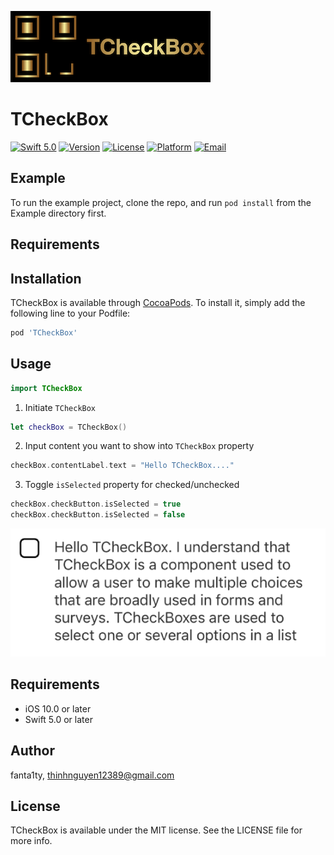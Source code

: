 ![LOGO](https://github.com/fanta1ty/TCheckBox/blob/master/ScreenShot/Logo.png)

# TCheckBox

[![Swift 5.0](https://img.shields.io/badge/Swift-5.0-brightgreen)](https://developer.apple.com/swift/)
[![Version](https://img.shields.io/cocoapods/v/TCheckBox.svg?style=flat)](https://cocoapods.org/pods/TCheckBox)
[![License](https://img.shields.io/cocoapods/l/TCheckBox.svg?style=flat)](https://cocoapods.org/pods/TCheckBox)
[![Platform](https://img.shields.io/cocoapods/p/TCheckBox.svg?style=flat)](https://cocoapods.org/pods/TCheckBox)
[![Email](https://img.shields.io/badge/contact-@thinhnguyen12389@gmail.com-blue)](thinhnguyen12389@gmail.com)

## Example

To run the example project, clone the repo, and run `pod install` from the Example directory first.

## Requirements

## Installation

TCheckBox is available through [CocoaPods](https://cocoapods.org). To install
it, simply add the following line to your Podfile:

```ruby
pod 'TCheckBox'
```

## Usage
```swift
import TCheckBox
```

1) Initiate ``TCheckBox``
```swift
let checkBox = TCheckBox()
```

2) Input content you want to show into ``TCheckBox`` property
```swift
checkBox.contentLabel.text = "Hello TCheckBox...."
```

3) Toggle ``isSelected`` property for checked/unchecked
```swift
checkBox.checkButton.isSelected = true
checkBox.checkButton.isSelected = false
```

![alt text](https://github.com/fanta1ty/TCheckBox/blob/master/ScreenShot/Screen%20Shot.png)

## Requirements
- iOS 10.0 or later
- Swift 5.0 or later

## Author

fanta1ty, thinhnguyen12389@gmail.com

## License

TCheckBox is available under the MIT license. See the LICENSE file for more info.

